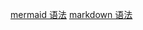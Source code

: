 [mermaid 语法](https://cloud.tencent.com/developer/article/1334691 "mermaid 语法")
[markdown 语法](https://cloud.tencent.com/developer/article/1461211 "markdown 语法")
